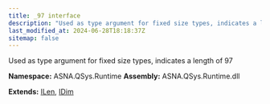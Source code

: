 ```yaml
---
title: _97 interface
description: "Used as type argument for fixed size types, indicates a length of 97  "
last_modified_at: 2024-06-28T18:18:37Z
sitemap: false
---
```


Used as type argument for fixed size types, indicates a length of 97 

**Namespace:** ASNA.QSys.Runtime
**Assembly:** ASNA.QSys.Runtime.dll

**Extends:** [ILen](/reference/runtime/qsys-runtime/i-len.html), [IDim](/reference/runtime/qsys-runtime/i-dim.html)
<br>
<br>
